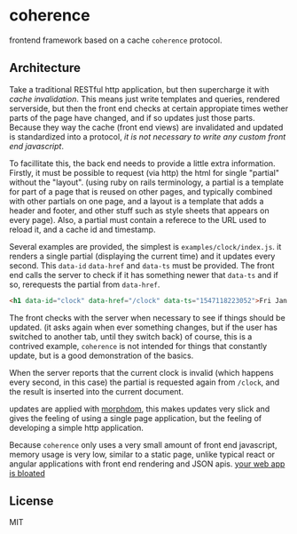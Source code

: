 # coherence

frontend framework based on a cache `coherence`
protocol.

## Architecture

Take a traditional RESTful http application, but then supercharge it with
_cache invalidation_. This means just write templates and queries, rendered
serverside, but then the front end checks at certain appropiate times wether
parts of the page have changed, and if so updates just those parts.
Because they way the cache (front end views) are invalidated and updated is
standardized into a protocol, _it is not necessary to write any custom front end javascript_.

To facillitate this, the back end needs to provide a little extra information.
Firstly, it must be possible to request (via http) the html for single "partial"
without the "layout". (using ruby on rails terminology, a partial is a template
for part of a page that is reused on other pages, and typically combined with other
partials on one page, and a layout is a template that adds a header and footer,
and other stuff such as style sheets that appears on every page). Also, a partial
must contain a referece to the URL used to reload it, and a cache id and timestamp.

Several examples are provided, the simplest is `examples/clock/index.js`.
it renders a single partial (displaying the current time) and it updates every second.
This `data-id` `data-href` and `data-ts` must be provided. The front end calls
the server to check if it has something newer that `data-ts` and if so, rerequests
the partial from `data-href`.

``` html
<h1 data-id="clock" data-href="/clock" data-ts="1547118223052">Fri Jan 11 2019 00:03:43 GMT+1300 (NZDT)</h1>
```

The front checks with the server when necessary to see if things should be updated.
(it asks again when ever something changes, but if the user has switched to another tab,
until they switch back) of course, this is a contrived example, `coherence` is not intended
for things that constantly update, but is a good demonstration of the basics.

When the server reports that the current clock is invalid (which happens every second, in this case)
the partial is requested again from `/clock`, and the result is inserted into the current document.

updates are applied with [morphdom](https://www.npmjs.com/package/morphdom),
this makes updates very slick and gives the feeling of using a single page application, but
the feeling of developing a simple http application.

Because `coherence` only uses a very small amount of front end javascript, memory usage
is very low, similar to a static page, unlike typical react or angular applications with
front end rendering and JSON apis. [your web app is bloated](https://github.com/dominictarr/your-web-app-is-bloated)



## License

MIT


